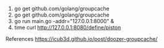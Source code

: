 


 1.  go get github.com/golang/groupcache
 2.  go get github.com/golang/groupcache
 3.  go run main.go -addr="127.0.0.1:8000" &
 4.  time curl http://127.0.0.1:8080/define/piston


References
 https://icub3d.github.io/post/doozer-groupcache/
